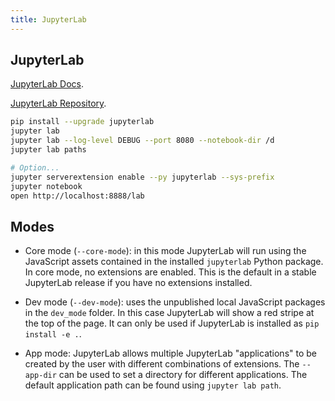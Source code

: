 ```yaml
---
title: JupyterLab
---
```


## JupyterLab

[JupyterLab Docs](https://jupyterlab.readthedocs.io).

[JupyterLab Repository](https://github.com/jupyterlab/jupyterlab).

```bash
pip install --upgrade jupyterlab
jupyter lab
jupyter lab --log-level DEBUG --port 8080 --notebook-dir /d
jupyter lab paths
```

```bash
# Option...
jupyter serverextension enable --py jupyterlab --sys-prefix
jupyter notebook
open http://localhost:8888/lab
```

## Modes

+ Core mode (`--core-mode`): in this mode JupyterLab will run using the JavaScript
  assets contained in the installed `jupyterlab` Python package. In core mode, no
  extensions are enabled. This is the default in a stable JupyterLab release if you
  have no extensions installed.

+ Dev mode (`--dev-mode`): uses the unpublished local JavaScript packages in the
  `dev_mode` folder.  In this case JupyterLab will show a red stripe at the top of
  the page.  It can only be used if JupyterLab is installed as `pip install -e .`.

+ App mode: JupyterLab allows multiple JupyterLab "applications" to be
  created by the user with different combinations of extensions. The `--app-dir` can
  be used to set a directory for different applications. The default application
  path can be found using `jupyter lab path`.

